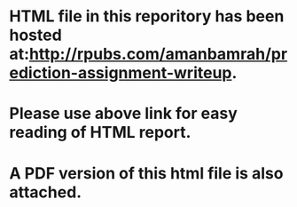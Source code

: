 # HTML file in this reporitory has been hosted at:http://rpubs.com/amanbamrah/prediction-assignment-writeup. 
# Please use above link for easy reading of HTML report.
# A PDF version of this html file is also attached.
